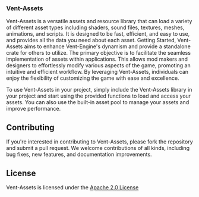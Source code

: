 ### Vent-Assets

Vent-Assets is a versatile assets and resource library that can load a variety of different asset types including shaders, sound files, textures, meshes, animations, and scripts. It is designed to be fast, efficient, and easy to use, and provides all the data you need about each asset.
Getting Started,
Vent-Assets aims to enhance Vent-Engine's dynamism and provide a standalone crate for others to utilize. The primary objective is to facilitate the seamless implementation of assets within applications.
This allows mod makers and designers to effortlessly modify various aspects of the game, promoting an intuitive and efficient workflow. By leveraging Vent-Assets, individuals can enjoy the flexibility of customizing the game with ease and excellence.

To use Vent-Assets in your project, simply include the Vent-Assets library in your project and start using the provided functions to load and access your assets. You can also use the built-in asset pool to manage your assets and improve performance.

## Contributing

If you're interested in contributing to Vent-Assets, please fork the repository and submit a pull request. We welcome
contributions of all kinds, including bug fixes, new features, and documentation improvements.

## License

Vent-Assets is licensed under the [Apache 2.0 License](../../LICENSE)
